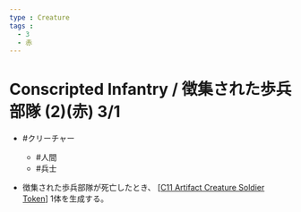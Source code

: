 ```yaml
---
type : Creature
tags : 
  - 3
  - 赤
---
```

# Conscripted Infantry / 徴集された歩兵部隊 (2)(赤) 3/1

* #クリーチャー
  * #人間
  * #兵士

* 徴集された歩兵部隊が死亡したとき、 [[C11 Artifact Creature Soldier Token]] 1体を生成する。


[//begin]: # "Autogenerated link references for markdown compatibility"
[C11 Artifact Creature Soldier Token]: <C11 Artifact Creature Soldier Token.md> "Artifact Creature Soldier Token / アーティファクト・クリーチャー・兵士・トークン 1/1"
[//end]: # "Autogenerated link references"
